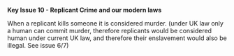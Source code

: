 **Key Issue 10 - Replicant Crime and our modern laws**

 When a replicant kills someone it is considered murder. (under UK law only a human can commit murder, therefore replicants would be considered human under current UK law, and therefore their enslavement would also be illegal. See issue 6/7)
